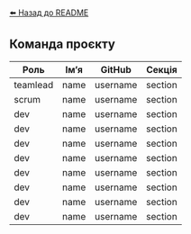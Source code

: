 [⬅️ Назад до README](../README.md)

## Команда проєкту

| Роль     | Імʼя | GitHub   | Секція  |
| -------- | ---- | -------- | ------- |
| teamlead | name | username | section |
| scrum    | name | username | section |
| dev      | name | username | section |
| dev      | name | username | section |
| dev      | name | username | section |
| dev      | name | username | section |
| dev      | name | username | section |
| dev      | name | username | section |
| dev      | name | username | section |
| dev      | name | username | section |
